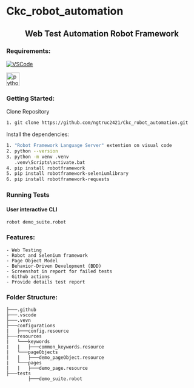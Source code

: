 # Ckc_robot_automation

<h2 align="center"> Web Test Automation Robot Framework </h2>

### Requirements:


[![VSCode](https://img.shields.io/badge/-Visual%20Studio%20Code-%233178C6?logo=visual-studio-code)](https://code.visualstudio.com/download)

<img width="35" height="35" src="https://img.icons8.com/color/25/python--v1.png" alt="python--v1"/>

### Getting Started:

Clone Repository
```bash
1. git clone https://github.com/ngtruc2421/Ckc_robot_automation.git
```
Install the dependencies:

```bash
1. "Robot Framework Language Server" extention on visual code
2. python --version
3. python -m venv .venv
   .venv\Scripts\activate.bat
4. pip install robotframework
5. pip install robotframework-seleniumlibrary
6. pip install robotframework-requests
```
### Running Tests

#### User interactive CLI

```
robot demo_suite.robot
```
### Features:

    - Web Testing
    - Robot and Selenium framework
    - Page Object Model
    - Behavior-Driven Development (BDD)
    - Screenshot in report for failed tests
    - Github actions
    - Provide details test report

### Folder Structure:

```
├───.github
├───.vscode
├───.vevn
├───configurations
|   ├───config.resource
├───resources
|   └───keywords
|   |   ├───common_keywords.resource
|	└───pageObjects
|   |   ├───demo_pageObject.resource
|	└───pages
|	|	├───demo_page.resource
├───tests
        ├───demo_suite.robot



```

